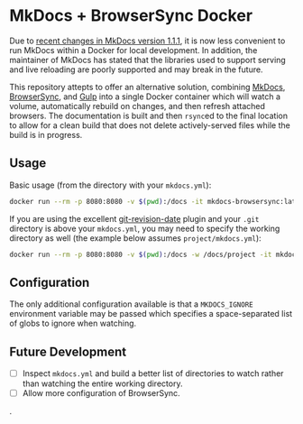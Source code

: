 # MkDocs + BrowserSync Docker

Due to [recent changes in MkDocs version 1.1.1](https://github.com/mkdocs/mkdocs/issues/2108), it is now less convenient to run MkDocs within a Docker for local development. In addition, the maintainer of MkDocs has stated that the libraries used to support serving and live reloading are poorly supported and may break in the future.

This repository attepts to offer an alternative solution, combining [MkDocs](https://github.com/mkdocs/mkdocs), [BrowserSync](https://github.com/BrowserSync/browser-sync), and [Gulp](https://github.com/gulpjs/gulp) into a single Docker container which will watch a volume, automatically rebuild on changes, and then refresh attached browsers. The documentation is built and then `rsync`ed to the final location to allow for a clean build that does not delete actively-served files while the build is in progress.

## Usage

Basic usage (from the directory with your `mkdocs.yml`):

```sh
docker run --rm -p 8080:8080 -v $(pwd):/docs -it mkdocs-browsersync:latest
```

If you are using the excellent [git-revision-date](https://github.com/zhaoterryy/mkdocs-git-revision-date-plugin) plugin and your `.git` directory is above your `mkdocs.yml`, you may need to specify the working directory as well (the example below assumes `project/mkdocs.yml`):

```sh
docker run --rm -p 8080:8080 -v $(pwd):/docs -w /docs/project -it mkdocs-browsersync:latest
```

## Configuration

The only additional configuration available is that a `MKDOCS_IGNORE` environment variable may be passed which specifies a space-separated list of globs to ignore when watching.

## Future Development

+ [ ] Inspect `mkdocs.yml` and build a better list of directories to watch rather than watching the entire working directory.
+ [ ] Allow more configuration of BrowserSync.

.
